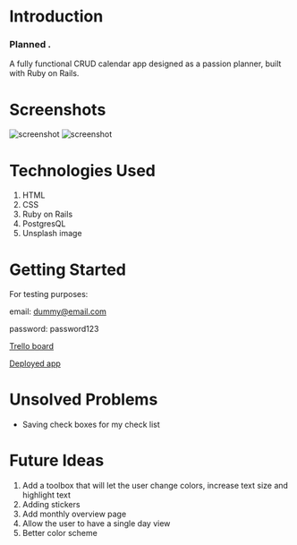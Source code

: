 # Introduction
### Planned . 
A fully functional CRUD calendar app designed as a passion planner, built with Ruby on Rails.


# Screenshots
![screenshot](https://i.imgur.com/CqKufRc.jpg "screenshot")
![screenshot](https://i.imgur.com/hEVSlDZ.jpg "screenshot")

# Technologies Used
1. HTML
2. CSS
3. Ruby on Rails
4. PostgresQL
5. Unsplash image

# Getting Started
For testing purposes:


email: dummy@email.com

password: password123


[Trello board]( https://trello.com/b/6J3AfWRK/project-2-planned)

[Deployed app](https://planned.herokuapp.com/)

# Unsolved Problems

- Saving check boxes for my check list

# Future Ideas
1. Add a toolbox that will let the user change colors, increase text size and highlight text
2. Adding stickers
3. Add monthly overview page
4. Allow the user to have a single day view
5. Better color scheme
